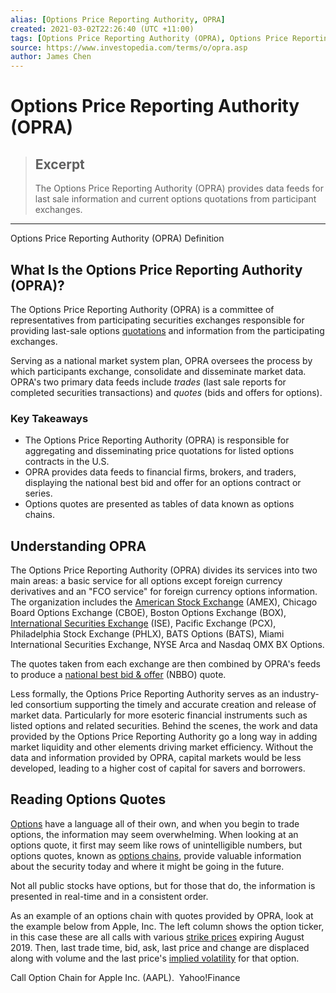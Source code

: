```yaml
---
alias: [Options Price Reporting Authority, OPRA]
created: 2021-03-02T22:26:40 (UTC +11:00)
tags: [Options Price Reporting Authority (OPRA), Options Price Reporting Authority (OPRA) Definition]
source: https://www.investopedia.com/terms/o/opra.asp
author: James Chen
---
```


# Options Price Reporting Authority (OPRA)

> ## Excerpt
> The Options Price Reporting Authority (OPRA) provides data feeds for last sale information and current options quotations from participant exchanges.

---

Options Price Reporting Authority (OPRA) Definition
## What Is the Options Price Reporting Authority (OPRA)?

The Options Price Reporting Authority (OPRA) is a committee of representatives from participating securities exchanges responsible for providing last-sale options [quotations](https://www.investopedia.com/terms/q/quotation.asp) and information from the participating exchanges.

Serving as a national market system plan, OPRA oversees the process by which participants exchange, consolidate and disseminate market data. OPRA's two primary data feeds include _trades_ (last sale reports for completed securities transactions) and _quotes_ (bids and offers for options).

### Key Takeaways

-   The Options Price Reporting Authority (OPRA) is responsible for aggregating and disseminating price quotations for listed options contracts in the U.S.
-   OPRA provides data feeds to financial firms, brokers, and traders, displaying the national best bid and offer for an options contract or series.
-   Options quotes are presented as tables of data known as options chains.

## Understanding OPRA

The Options Price Reporting Authority (OPRA) divides its services into two main areas: a basic service for all options except foreign currency derivatives and an "FCO service" for foreign currency options information. The organization includes the [American Stock Exchange](https://www.investopedia.com/terms/a/amex.asp) (AMEX), Chicago Board Options Exchange (CBOE), Boston Options Exchange (BOX), [International Securities Exchange](https://www.investopedia.com/terms/i/internationalsecurityexchange.asp) (ISE), Pacific Exchange (PCX), Philadelphia Stock Exchange (PHLX), BATS Options (BATS), Miami International Securities Exchange, NYSE Arca and Nasdaq OMX BX Options.

The quotes taken from each exchange are then combined by OPRA's feeds to produce a [national best bid & offer](https://www.investopedia.com/terms/n/nbbo.asp) (NBBO) quote.

Less formally, the Options Price Reporting Authority serves as an industry-led consortium supporting the timely and accurate creation and release of market data. Particularly for more esoteric financial instruments such as listed options and related securities. Behind the scenes, the work and data provided by the Options Price Reporting Authority go a long way in adding market liquidity and other elements driving market efficiency. Without the data and information provided by OPRA, capital markets would be less developed, leading to a higher cost of capital for savers and borrowers.

## Reading Options Quotes

[Options](https://www.investopedia.com/terms/o/option.asp) have a language all of their own, and when you begin to trade options, the information may seem overwhelming. When looking at an options quote, it first may seem like rows of unintelligible numbers, but options quotes, known as [options chains](https://www.investopedia.com/terms/o/optionchain.asp), provide valuable information about the security today and where it might be going in the future.

Not all public stocks have options, but for those that do, the information is presented in real-time and in a consistent order.

As an example of an options chain with quotes provided by OPRA, look at the example below from Apple, Inc. The left column shows the option ticker, in this case these are all calls with various [strike prices](https://www.investopedia.com/terms/s/strikeprice.asp) expiring August 2019. Then, last trade time, bid, ask, last price and change are displaced along with volume and the last price's [implied volatility](https://www.investopedia.com/terms/i/iv.asp) for that option.

Call Option Chain for Apple Inc. (AAPL).  Yahoo!Finance
